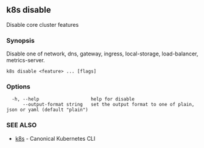 ## k8s disable

Disable core cluster features

### Synopsis

Disable one of network, dns, gateway, ingress, local-storage, load-balancer, metrics-server.

```
k8s disable <feature> ... [flags]
```

### Options

```
  -h, --help                   help for disable
      --output-format string   set the output format to one of plain, json or yaml (default "plain")
```

### SEE ALSO

* [k8s](k8s.md)	 - Canonical Kubernetes CLI

